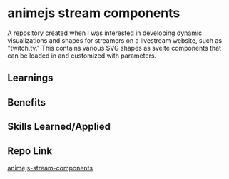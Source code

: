 # animejs stream components

A repository created when I was interested in developing dynamic visualizations and shapes for streamers on a livestream website, such as "twitch.tv." This contains various SVG shapes as svelte components that can be loaded in and customized with parameters.

## Learnings


## Benefits


## Skills Learned/Applied


## Repo Link

[animejs-stream-components](https://github.com/fudgepop01/animejs-stream-components)